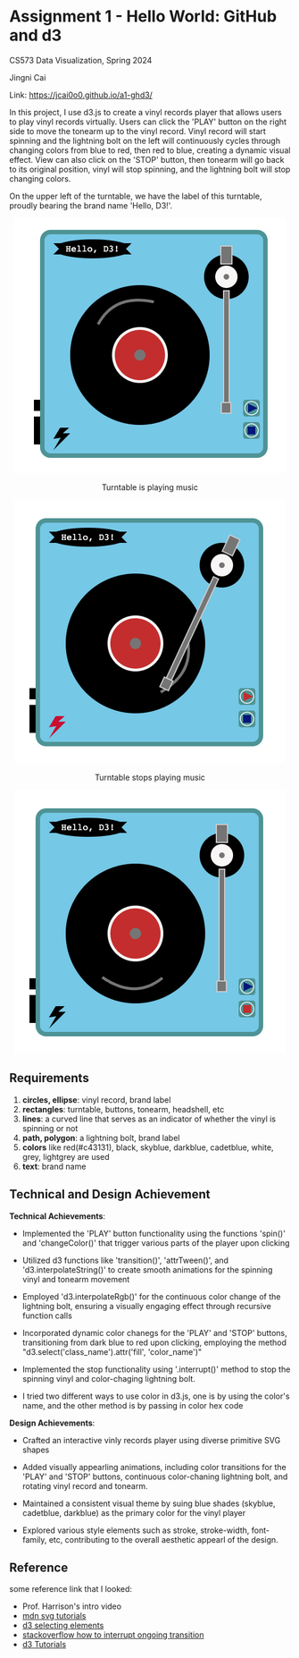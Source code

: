 Assignment 1 - Hello World: GitHub and d3  
===
CS573 Data Visualization, Spring 2024

Jingni Cai

Link: https://jcai0o0.github.io/a1-ghd3/

In this project, I use d3.js to create a vinyl records player that allows users to play vinyl records virtually. Users can click the 'PLAY' button on the right side to move the tonearm up to the vinyl record. Vinyl record will start spinning and the lightning bolt on the left will continuously cycles through changing colors from blue to red, then red to blue, creating a dynamic visual effect. View can also click on the 'STOP' button, then tonearm will go back to its original position, vinyl will stop spinning, and the lightning bolt will stop changing colors. 

On the upper left of the turntable, we have the label of this turntable, proudly bearing the brand name 'Hello, D3!'.

<p align='center'>
<img src="turntable.png" />

<p align='center'>
Turntable is playing music
<p align='center'>
<img src="turntable-playing.png" />
</p>

<p align='center'>
Turntable stops playing music
<p align='center'>
<img src="turntable-stop.png" />




Requirements
---

1. **circles, ellipse**: vinyl record, brand label
2. **rectangles**: turntable, buttons, tonearm, headshell, etc
3. **lines**: a curved line that serves as an indicator of whether the vinyl is spinning or not
4. **path, polygon**: a lightning bolt, brand label
5. **colors** like red(#c43131), black, skyblue, darkblue, cadetblue, white, grey, lightgrey are used
6. **text**: brand name


Technical and Design Achievement
---
**Technical Achievements**:

* Implemented the 'PLAY' button functionality using the functions 'spin()' and 'changeColor()' that trigger various parts of the player upon clicking

* Utilized d3 functions like 'transition()', 'attrTween()', and 'd3.interpolateString()' to create smooth animations for the spinning vinyl and tonearm movement

* Employed 'd3.interpolateRgb()' for the continuous color change of the lightning bolt, ensuring a visually engaging effect through recursive function calls

* Incorporated dynamic color chanegs for the 'PLAY' and 'STOP' buttons, transitioning from dark blue to red upon clicking, employing the method "d3.select('class_name').attr('fill', 'color_name')"

* Implemented the stop functionality using '.interrupt()' method to stop the spinning vinyl and color-chaging lightning bolt.


* I tried two different ways to use color in d3.js, one is by using the color's name, and the other method is by passing in color hex code



**Design Achievements**:

* Crafted an interactive vinly records player using diverse primitive SVG shapes

* Added visually appearling animations, including color transitions for the 'PLAY' and 'STOP' buttons, continuous color-chaning lightning bolt, and rotating vinyl record and tonearm.

* Maintained a consistent visual theme by suing blue shades (skyblue, cadetblue, darkblue) as the primary color for the vinyl player

* Explored various style elements such as stroke, stroke-width, font-family, etc, contributing to the overall aesthetic appearl of the design.



Reference
---
some reference link that I looked:

* Prof. Harrison's intro video 
* [mdn svg tutorials](https://developer.mozilla.org/en-US/docs/Web/SVG/Tutorial/Paths)
* [d3 selecting elements](https://d3js.org/d3-selection/selecting)
* [stackoverflow how to interrupt ongoing transition](https://stackoverflow.com/questions/66016037/interrupting-d3-transition-how-to-interrupt-an-ongoing-transition-upon-drag)
* [d3 Tutorials](https://github.com/mbostock/d3/wiki/Tutorials)
